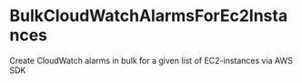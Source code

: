 # BulkCloudWatchAlarmsForEc2Instances
Create CloudWatch alarms in bulk for a given list of EC2-instances via AWS SDK
